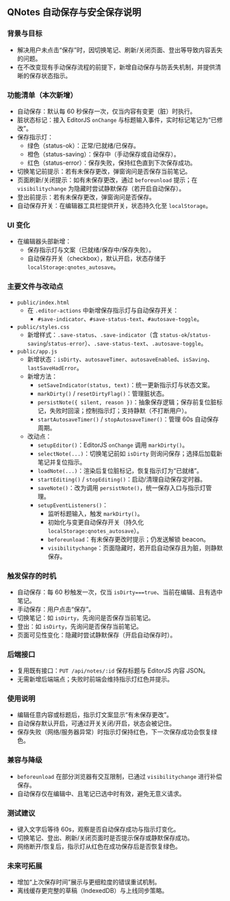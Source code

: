 ## QNotes 自动保存与安全保存说明

### 背景与目标
- 解决用户未点击“保存”时，因切换笔记、刷新/关闭页面、登出等导致内容丢失的问题。
- 在不改变现有手动保存流程的前提下，新增自动保存与防丢失机制，并提供清晰的保存状态指示。

### 功能清单（本次新增）
- 自动保存：默认每 60 秒保存一次，仅当内容有变更（脏）时执行。
- 脏状态标记：接入 EditorJS `onChange` 与标题输入事件，实时标记笔记为“已修改”。
- 保存指示灯：
  - 绿色（status-ok）：正常/已就绪/已保存。
  - 橙色（status-saving）：保存中（手动保存或自动保存）。
  - 红色（status-error）：保存失败，保持红色直到下次保存成功。
- 切换笔记前提示：若有未保存更改，弹窗询问是否保存当前笔记。
- 页面刷新/关闭提示：如有未保存更改，通过 `beforeunload` 提示；在 `visibilitychange` 为隐藏时尝试静默保存（若开启自动保存）。
- 登出前提示：若有未保存更改，弹窗询问是否保存。
- 自动保存开关：在编辑器工具栏提供开关，状态持久化至 `localStorage`。

### UI 变化
- 在编辑器头部新增：
  - 保存指示灯与文案（已就绪/保存中/保存失败）。
  - 自动保存开关（checkbox），默认开启，状态存储于 `localStorage:qnotes_autosave`。

### 主要文件与改动点
- `public/index.html`
  - 在 `.editor-actions` 中新增保存指示灯与自动保存开关：
    - `#save-indicator`、`#save-status-text`、`#autosave-toggle`。
- `public/styles.css`
  - 新增样式：`.save-status`、`.save-indicator`（含 `status-ok`/`status-saving`/`status-error`）、`.save-status-text`、`.autosave-toggle`。
- `public/app.js`
  - 新增状态：`isDirty`、`autosaveTimer`、`autosaveEnabled`、`isSaving`、`lastSaveHadError`。
  - 新增方法：
    - `setSaveIndicator(status, text)`：统一更新指示灯与状态文案。
    - `markDirty()` / `resetDirtyFlag()`：管理脏状态。
    - `persistNote({ silent, reason })`：抽象保存逻辑；保存前复位脏标记，失败时回滚；控制指示灯；支持静默（不打断用户）。
    - `startAutosaveTimer()` / `stopAutosaveTimer()`：管理 60s 自动保存周期。
  - 改动点：
    - `setupEditor()`：EditorJS `onChange` 调用 `markDirty()`。
    - `selectNote(...)`：切换笔记前如 `isDirty` 则询问保存；选择后加载新笔记并复位指示。
    - `loadNote(...)`：渲染后复位脏标记，恢复指示灯为“已就绪”。
    - `startEditing()` / `stopEditing()`：启动/清理自动保存定时器。
    - `saveNote()`：改为调用 `persistNote()`，统一保存入口与指示灯管理。
    - `setupEventListeners()`：
      - 监听标题输入，触发 `markDirty()`。
      - 初始化与变更自动保存开关（持久化 `localStorage:qnotes_autosave`）。
      - `beforeunload`：有未保存更改时提示；仍发送解锁 beacon。
      - `visibilitychange`：页面隐藏时，若开启自动保存且为脏，则静默保存。

### 触发保存的时机
- 自动保存：每 60 秒触发一次，仅当 `isDirty===true`、当前在编辑、且有选中笔记。
- 手动保存：用户点击“保存”。
- 切换笔记：如 `isDirty`，先询问是否保存当前笔记。
- 登出：如 `isDirty`，先询问是否保存当前笔记。
- 页面可见性变化：隐藏时尝试静默保存（开启自动保存时）。

### 后端接口
- 复用既有接口：`PUT /api/notes/:id` 保存标题与 EditorJS 内容 JSON。
- 无需新增后端端点；失败时前端会维持指示灯红色并提示。

### 使用说明
- 编辑任意内容或标题后，指示灯文案显示“有未保存更改”。
- 自动保存默认开启，可通过开关关闭/开启，状态会被记住。
- 保存失败（网络/服务器异常）时指示灯保持红色，下一次保存成功会恢复绿色。

### 兼容与降级
- `beforeunload` 在部分浏览器有交互限制，已通过 `visibilitychange` 进行补偿保存。
- 自动保存仅在编辑中、且笔记已选中时有效，避免无意义请求。

### 测试建议
- 键入文字后等待 60s，观察是否自动保存成功与指示灯变化。
- 切换笔记、登出、刷新/关闭页面时是否提示保存或静默保存成功。
- 网络断开/恢复后，指示灯从红色在成功保存后是否恢复绿色。

### 未来可拓展
- 增加“上次保存时间”展示与更细粒度的错误重试机制。
- 离线缓存更完整的草稿（IndexedDB）与上线同步策略。

